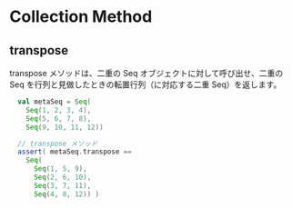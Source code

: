 # Collection Method

## transpose

transpose メソッドは、二重の Seq オブジェクトに対して呼び出せ、二重の Seq を行列と見做したときの転置行列（に対応する二重 Seq）を返します。

```scala
  val metaSeq = Seq(
    Seq(1, 2, 3, 4),
    Seq(5, 6, 7, 8),
    Seq(9, 10, 11, 12))

  // transpose メソッド
  assert( metaSeq.transpose ==
    Seq(
      Seq(1, 5, 9),
      Seq(2, 6, 10),
      Seq(3, 7, 11),
      Seq(4, 8, 12)) )
```
